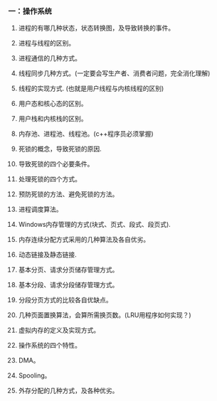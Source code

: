 ### 一：操作系统


1. 进程的有哪几种状态，状态转换图，及导致转换的事件。

2. 进程与线程的区别。

3. 进程通信的几种方式。

4. 线程同步几种方式。(一定要会写生产者、消费者问题，完全消化理解)

5. 线程的实现方式. (也就是用户线程与内核线程的区别)

6. 用户态和核心态的区别。

7. 用户栈和内核栈的区别。

8. 内存池、进程池、线程池。(c++程序员必须掌握)

9. 死锁的概念，导致死锁的原因.

10. 导致死锁的四个必要条件。

11. 处理死锁的四个方式。

12. 预防死锁的方法、避免死锁的方法。

13. 进程调度算法。

14. Windows内存管理的方式(块式、页式、段式、段页式).

15. 内存连续分配方式采用的几种算法及各自优劣。

16. 动态链接及静态链接.

17. 基本分页、请求分页储存管理方式。

18. 基本分段、请求分段储存管理方式。

19. 分段分页方式的比较各自优缺点。

20. 几种页面置换算法，会算所需换页数。(LRU用程序如何实现？)

21. 虚拟内存的定义及实现方式。

22. 操作系统的四个特性。

23. DMA。

24. Spooling。

25. 外存分配的几种方式，及各种优劣。






